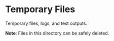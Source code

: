 # Temporary Files

Temporary files, logs, and test outputs.

**Note**: Files in this directory can be safely deleted.
